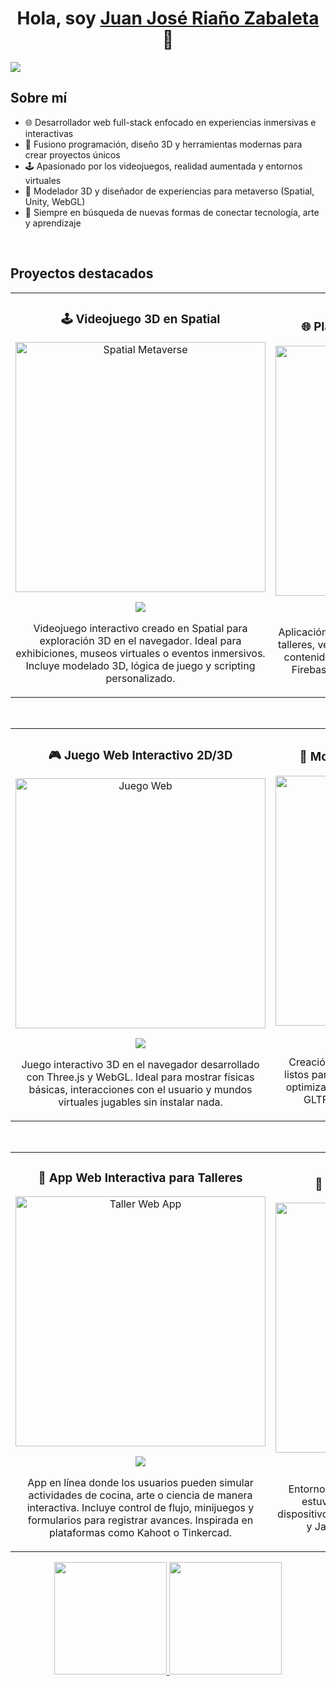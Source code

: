 <div align="center">
<h1 align="center">Hola, soy <a href="https://aristi.dev">Juan José Riaño Zabaleta</a> 👋</h1>
</div>
<img src="https://imgur.com/a/VEPT1rp">

## Sobre mí

- 🌐 Desarrollador web full-stack enfocado en experiencias inmersivas e interactivas  
- 🧠 Fusiono programación, diseño 3D y herramientas modernas para crear proyectos únicos  
- 🕹️ Apasionado por los videojuegos, realidad aumentada y entornos virtuales  
- 🎨 Modelador 3D y diseñador de experiencias para metaverso (Spatial, Unity, WebGL)  
- 🚀 Siempre en búsqueda de nuevas formas de conectar tecnología, arte y aprendizaje  
<br>

## Proyectos destacados
<table>
<tr>
<td width="50%">
<h3 align="center">🕹️ Videojuego 3D en Spatial</h3>
<div align="center">
<a href="https://www.spatial.io" target="_blank">
<img src="https://i.imgur.com/H0e1xWD.jpg" width="400" alt="Spatial Metaverse">
</a>
<p>
<a href="https://www.spatial.io" target="_blank">
<img src="https://img.shields.io/badge/METAVERSO-Spatial-blueviolet?style=for-the-badge">
</a>
</p>
<p>Videojuego interactivo creado en Spatial para exploración 3D en el navegador. Ideal para exhibiciones, museos virtuales o eventos inmersivos. Incluye modelado 3D, lógica de juego y scripting personalizado.</p>
</div>
</td>

<td width="50%">
<h3 align="center">🌐 Plataforma Web de Experiencias</h3>
<div align="center">
<a href="#" target="_blank">
<img src="https://i.imgur.com/VZP1Dsz.jpg" width="400" alt="Experiencias Web">
</a>
<p>
<a href="#" target="_blank">
<img src="https://img.shields.io/badge/WEBAPP-React%20%2B%20Firebase-61dafb?style=for-the-badge&logo=react">
</a>
</p>
<p>Aplicación web donde los usuarios pueden reservar talleres, ver experiencias en video 360° y acceder a contenido educativo inmersivo. Hecha con React, Firebase, TailwindCSS y herramientas WebXR.</p>
</div>  
</td>
</tr>
</table>

<br>

<table>
<tr>
<td width="50%">
<h3 align="center">🎮 Juego Web Interactivo 2D/3D</h3>
<div align="center">
<a href="#" target="_blank">
<img src="https://i.imgur.com/2xKPAdf.jpg" width="400" alt="Juego Web">
</a>
<p>
<a href="#" target="_blank">
<img src="https://img.shields.io/badge/JUEGO-WebGL%20%2B%20Three.js-ff8800?style=for-the-badge&logo=three.js&logoColor=white">
</a>
</p>
<p>Juego interactivo 3D en el navegador desarrollado con Three.js y WebGL. Ideal para mostrar físicas básicas, interacciones con el usuario y mundos virtuales jugables sin instalar nada.</p>
</div>  
</td>

<td width="50%">
<h3 align="center">🧱 Modelos 3D para Realidad Virtual</h3>
<div align="center">
<a href="#" target="_blank">
<img src="https://i.imgur.com/FnzzftY.jpg" width="400" alt="Modelado 3D">
</a>
<p>
<a href="#" target="_blank">
<img src="https://img.shields.io/badge/3D%20MODELING-Blender%20%2B%20GLTF-orange?style=for-the-badge&logo=blender&logoColor=white">
</a>
</p>
<p>Creación de escenarios, props y personajes 3D listos para usar en juegos y metaversos. Modelos optimizados en Blender, exportados en formatos GLTF/GLB compatibles con engines web.</p>
</div>  
</td>
</tr>
</table>

<br>

<table>
<tr>
<td width="50%">
<h3 align="center">📱 App Web Interactiva para Talleres</h3>
<div align="center">
<a href="#" target="_blank">
<img src="https://i.imgur.com/fq4kcvn.jpg" width="400" alt="Taller Web App">
</a>
<p>
<a href="#" target="_blank">
<img src="https://img.shields.io/badge/EXPERIENCIAS-Web%20interactiva-00bcd4?style=for-the-badge">
</a>
</p>
<p>App en línea donde los usuarios pueden simular actividades de cocina, arte o ciencia de manera interactiva. Incluye control de flujo, minijuegos y formularios para registrar avances. Inspirada en plataformas como Kahoot o Tinkercad.</p>
</div>  
</td>

<td width="50%">
<h3 align="center">🌌 Galería Virtual de Proyectos</h3>
<div align="center">
<a href="#" target="_blank">
<img src="https://i.imgur.com/pfB5Aks.jpg" width="400" alt="Galería virtual">
</a>
<p>
<a href="#" target="_blank">
<img src="https://img.shields.io/badge/GALERÍA-Virtual%20Expo%20Room-a020f0?style=for-the-badge">
</a>
</p>
<p>Entorno 3D para recorrer tus proyectos como si estuvieras en una galería. Compatible con dispositivos VR y navegadores. Hecho con A-Frame y JavaScript, totalmente personalizable.</p>
</div>  
</td>
</tr>
</table>



<p align="center">
<a href="https://github.com/ArisGuimera">
  <img height="180em" src="https://github-readme-stats-eight-theta.vercel.app/api?username=ArisGuimera&show_icons=true&theme=algolia&include_all_commits=true&count_private=true"/>
  <img height="180em" src="https://github-readme-stats-eight-theta.vercel.app/api/top-langs/?username=ArisGuimera&layout=compact&langs_count=8&theme=algolia"/>
</a>
</p>
